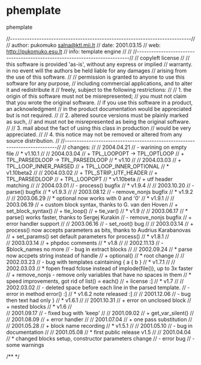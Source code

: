 # phemplate
phemplate



//---------------------------------------------------------------------------//
// author: pukomuko <salna@ktl.mii.lt> 
// date:   2001.03.15
// web:    http://pukomuko.esu.lt
// info:   template engine
//
//
//---------------------------------------------------------------------------//
// copyleft license
//
// this software is provided 'as-is', without any express or implied
// warranty. in no event will the authors be held liable for any damages
// arising from the use of this software.
//
// permission is granted to anyone to use this software for any purpose,
// including commercial applications, and to alter it and redistribute it
// freely, subject to the following restrictions: 
//
// 1. the origin of this software must not be misrepresented;
//	  you must not claim that you wrote the original software. 
//	  if you use this software in a product, an acknowledgment 
//	  in the product documentation would be appreciated but is not required.
//
// 2. altered source versions must be plainly marked as such, 
//	  and must not be misrepresented as being the original software.
//
// 3. mail about the fact of using this class in production 
//	  would be very appreciated.
//
// 4. this notice may not be removed or altered from any source distribution.
//
//---------------------------------------------------------------------------//
// changes:
//
//	2004.04.21
//		- warining on empty file
//		* v1.10.1
//
//	2004.03.04
//		+ TPL_LOOPOPT -> TPL_OPTLOOP
//		+ TPL_PARSEDLOOP -> TPL_PARSEDLOOP
//		* v1.10
//
//	2004.03.03
//		+ TPL_LOOP_INNER_PARSED
//		+ TPL_LOOP_INNER_OPTIONAL
//		* v1.10beta2
//
//	2004.03.02
//		+ TPL_STRIP_UTF_HEADER
//		+ TPL_PARSEDLOOP
//		+ TPL_LOOPOPT
//		* v1.10beta
//		+ utf header matching
//
//	2004.03.01
//		- process() bugfix
//		* v1.9.4
//
//	2003.10.20
//		- parse() bugfix
//		* v1.9.3
//
//	2003.08.12
//		- remove_nonjs bugfix
//		* v1.9.2
//
//	2003.06.29
//		* optional now works with 0 and '0'
//		* v1.9.1
//
//	2003.06.19
//		+ custom block syntax, thanks to G. van den Hoven
//		+ set_block_syntax()
//		+ tie_loop()
//		+ tie_var()
//		* v1.9
//
//	2003.06.17
//		* parse() works faster, thanks to Sergej Kurakin
//		- remove_nonjs bugfix
//		+ error handler support
//
//	2003.06.16
//		- set_root() bug
//
//	2003.03.14
//		+ process() now accepts parameters as bits, thanks to Audrius Karabanovas
//		+ set_params() set default parameters for process()
//		* v1.8.1
//		
//	2003.03.14
//		+ phpdoc comments
//		* v1.8
//
//	2002.11.13
//		- $block_names no more
//		- bug in extract blocks
//
//	2002.09.24
//		* parse now accpets string instead of handle
//		+ optional() <opt>
//		* root change
//
//	2002.03.23
//		- bug with templates caintaining { a { b }
//		* v1.7.1
//
//	2002.03.03
//		* fopen fread fclose instead of implode(file()), up to 3x faster
//		+ remove_nonjs - remove only variables that have no spaces in them
//		* speed improvements, got rid of list() = each()
//		+ license :]
//		* v1.7
//
//	2002.03.02
//		- deleted space before each line in the parsed template.
//		- error in method error() :]
//		* v1.6.2 note released :]
//
//	2001.12.06
//		- bug then text had only }
//		* v1.6.1
//
//	2001.10.31
//		+ error on unclosed block
//		+ nested blocks
//		* v1.6
//		
//	2001.09.17
//		- fixed bug with 'keep'
//
//	2001.09.02
//		+ get_var_silent()
//
//	2001.08.09
//		+ error handler
//
//	2001.07.04
//		+ one pass substitution
//
//	2001.05.28
//		+ block name recording
//		* v1.5.1
//
//	2001.05.10
//		- bug in documentation
//
//	2001.05.08
//		* first public release v1.5
//
//	2001.04.04
//		* changed blocks setup, constructor parameters change
//		- error bug
//		- some warnings

/**
*/
